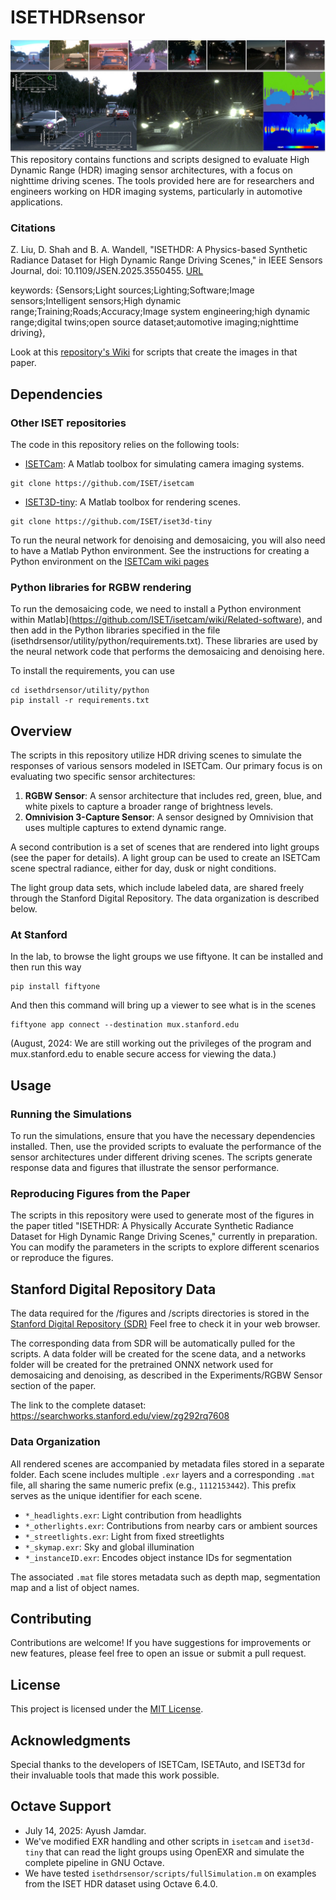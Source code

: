 # ISETHDRsensor
![Introduction Figure](figures/OpenFig.jpg)
This repository contains functions and scripts designed to evaluate High Dynamic Range (HDR) imaging sensor architectures, with a focus on nighttime driving scenes. The tools provided here are for researchers and engineers working on HDR imaging systems, particularly in automotive applications.

### Citations
Z. Liu, D. Shah and B. A. Wandell, "ISETHDR: A Physics-based Synthetic Radiance Dataset for High Dynamic Range Driving Scenes," in IEEE Sensors Journal, doi: 10.1109/JSEN.2025.3550455. 
[URL](https://ieeexplore.ieee.org/abstract/document/10930435)

keywords: {Sensors;Light sources;Lighting;Software;Image sensors;Intelligent sensors;High dynamic range;Training;Roads;Accuracy;Image system engineering;high dynamic range;digital twins;open source dataset;automotive imaging;nighttime driving},

Look at this [repository's Wiki](https://github.com/ISET/isethdrsensor/wiki) for scripts that create the images in that paper.

## Dependencies

### Other ISET repositories
The code in this repository relies on the following tools:

- [ISETCam](https://github.com/ISET/isetcam): A Matlab toolbox for simulating camera imaging systems.
```
git clone https://github.com/ISET/isetcam
```
- [ISET3D-tiny](https://github.com/ISET/iset3d-tiny): A Matlab toolbox for rendering scenes.
```
git clone https://github.com/ISET/iset3d-tiny
```

To run the neural network for denoising and demosaicing, you will also need to have a Matlab Python environment.  See the instructions for creating a Python environment on the [ISETCam wiki pages]()

### Python libraries for RGBW rendering

To run the demosaicing code, we need to install a Python environment within Matlab](https://github.com/ISET/isetcam/wiki/Related-software), and then add in the Python libraries specified in the file (isethdrsensor/utility/python/requirements.txt).  These libraries are used by the neural network code that performs the demosaicing and denoising here.

To install the requirements, you can use
```
cd isethdrsensor/utility/python
pip install -r requirements.txt
```
## Overview

The scripts in this repository utilize HDR driving scenes to simulate the responses of various sensors modeled in ISETCam. Our primary focus is on evaluating two specific sensor architectures:

1. **RGBW Sensor**: A sensor architecture that includes red, green, blue, and white pixels to capture a broader range of brightness levels.
2. **Omnivision 3-Capture Sensor**: A sensor designed by Omnivision that uses multiple captures to extend dynamic range.

A second contribution is a set of scenes that are rendered into light groups (see the paper for details).  A light group can be used to create an ISETCam scene spectral radiance, either for day, dusk or night conditions. 

The light group data sets, which include labeled data, are shared freely through the Stanford Digital Repository.  The data organization is described below.

### At Stanford

In the lab, to browse the light groups we use fiftyone.  It can be installed and then run this way
```   
pip install fiftyone
```
And then this command will bring up a viewer to see what is in the scenes
```   
fiftyone app connect --destination mux.stanford.edu
```
(August, 2024:  We are still working out the privileges of the program and mux.stanford.edu to enable secure access for viewing the data.)

## Usage

### Running the Simulations

To run the simulations, ensure that you have the necessary dependencies installed. Then, use the provided scripts to evaluate the performance of the sensor architectures under different driving scenes. The scripts generate response data and figures that illustrate the sensor performance.

### Reproducing Figures from the Paper

The scripts in this repository were used to generate most of the figures in the paper titled "ISETHDR: A Physically Accurate Synthetic Radiance Dataset for High Dynamic Range Driving Scenes," currently in preparation. You can modify the parameters in the scripts to explore different scenarios or reproduce the figures.

## Stanford Digital Repository Data
The data required for the /figures and /scripts directories is stored in the [Stanford Digital Repository (SDR)](https://searchworks.stanford.edu/view/bt316kj3589) Feel free to check it in your web browser.

The corresponding data from SDR will be automatically pulled for the scripts. A data folder will be created for the scene data, and a networks folder will be created for the pretrained ONNX network used for demosaicing and denoising, as described in the Experiments/RGBW Sensor section of the paper.

The link to the complete dataset: https://searchworks.stanford.edu/view/zg292rq7608

### Data Organization

All rendered scenes are accompanied by metadata files stored in a separate folder. Each scene includes multiple `.exr` layers and a corresponding `.mat` file, all sharing the same numeric prefix (e.g., `1112153442`). This prefix serves as the unique identifier for each scene.

- `*_headlights.exr`: Light contribution from headlights
- `*_otherlights.exr`: Contributions from nearby cars or ambient sources
- `*_streetlights.exr`: Light from fixed streetlights
- `*_skymap.exr`: Sky and global illumination
- `*_instanceID.exr`: Encodes object instance IDs for segmentation

The associated `.mat` file stores metadata such as depth map, segmentation map and a list of object names.

## Contributing

Contributions are welcome! If you have suggestions for improvements or new features, please feel free to open an issue or submit a pull request.

## License

This project is licensed under the [MIT License](LICENSE).

## Acknowledgments

Special thanks to the developers of ISETCam, ISETAuto, and ISET3d for their invaluable tools that made this work possible.

## Octave Support
- July 14, 2025: Ayush Jamdar.
- We've modified EXR handling and other scripts in `isetcam` and `iset3d-tiny` that can read the light groups using OpenEXR and simulate the complete pipeline in GNU Octave. 
- We have tested `isethdrsensor/scripts/fullSimulation.m` on examples from the ISET HDR dataset using Octave 6.4.0.